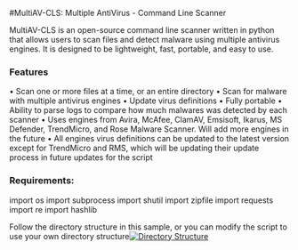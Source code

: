 #MultiAV-CLS: Multiple AntiVirus - Command Line Scanner

MultiAV-CLS is an open-source command line scanner written in python that allows users to scan files and detect malware using multiple antivirus engines. It is designed to be lightweight, fast, portable, and easy to use.

### Features

•	Scan one or more files at a time, or an entire directory
•	Scan for malware with multiple antivirus engines
•	Update virus definitions
•	Fully portable
•	Ability to parse logs to compare how much malwares was detected by each scanner
•	Uses engines from Avira, McAfee, ClamAV, Emsisoft, Ikarus, MS Defender, TrendMicro, and Rose Malware Scanner. Will add more engines in the future
•	All engines virus definitions can be updated to the latest version except for TrendMicro and RMS, which will be updating their update process in future updates for the script

### Requirements:

import os
import subprocess
import shutil
import zipfile
import requests
import re
import hashlib

Follow the directory structure in this sample, or you can modify the script to use your own directory structure[![Directory Structure](https://imgur.com/a/AtWLRNX "Directory Structure")](https://imgur.com/a/AtWLRNX "Directory Structure")

